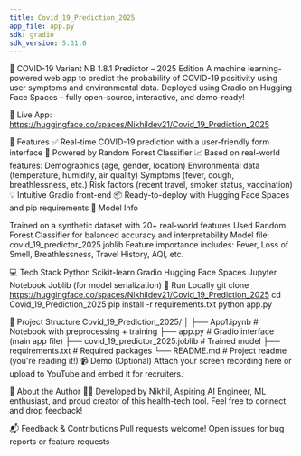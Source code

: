 ```yaml
---
title: Covid_19_Prediction_2025
app_file: app.py
sdk: gradio
sdk_version: 5.31.0
---
```

🦠 COVID-19 Variant NB 1.8.1 Predictor – 2025 Edition
A machine learning-powered web app to predict the probability of COVID-19 positivity using user symptoms and environmental data.
Deployed using Gradio on Hugging Face Spaces – fully open-source, interactive, and demo-ready!

🔗 Live App: https://huggingface.co/spaces/Nikhildev21/Covid_19_Prediction_2025

📌 Features
✅ Real-time COVID-19 prediction with a user-friendly form interface
🧠 Powered by Random Forest Classifier
📈 Based on real-world features:
Demographics (age, gender, location)
Environmental data (temperature, humidity, air quality)
Symptoms (fever, cough, breathlessness, etc.)
Risk factors (recent travel, smoker status, vaccination)
💡 Intuitive Gradio front-end
📦 Ready-to-deploy with Hugging Face Spaces and pip requirements
🧠 Model Info

Trained on a synthetic dataset with 20+ real-world features
Used Random Forest Classifier for balanced accuracy and interpretability
Model file: covid_19_predictor_2025.joblib
Feature importance includes:
Fever, Loss of Smell, Breathlessness, Travel History, AQI, etc.

💻 Tech Stack
Python
Scikit-learn
Gradio
Hugging Face Spaces
Jupyter Notebook
Joblib (for model serialization)
🚀 Run Locally
git clone https://huggingface.co/spaces/Nikhildev21/Covid_19_Prediction_2025
cd Covid_19_Prediction_2025
pip install -r requirements.txt
python app.py

📂 Project Structure
Covid_19_Prediction_2025/
│
├── App1.ipynb                  # Notebook with preprocessing + training
├── app.py                     # Gradio interface (main app file)
├── covid_19_predictor_2025.joblib  # Trained model
├── requirements.txt           # Required packages
└── README.md                  # Project readme (you're reading it!)
📹 Demo (Optional)
Attach your screen recording here or upload to YouTube and embed it for recruiters.

📣 About the Author
👨‍💻 Developed by Nikhil,
Aspiring AI Engineer, ML enthusiast, and proud creator of this health-tech tool.
Feel free to connect and drop feedback!

📬 Feedback & Contributions
Pull requests welcome!
Open issues for bug reports or feature requests
